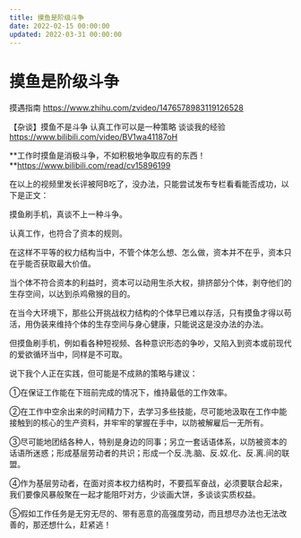 ```yaml
---
title: 摸鱼是阶级斗争
date: 2022-02-15 00:00:00
updated: 2022-03-31 00:00:00
---
```


# 摸鱼是阶级斗争

摸遇指南 https://www.zhihu.com/zvideo/1476578983119126528

【杂谈】摸鱼不是斗争 认真工作可以是一种策略 谈谈我的经验 https://www.bilibili.com/video/BV1wa41187oH

**工作时摸鱼是消极斗争，不如积极地争取应有的东西！ **https://www.bilibili.com/read/cv15896199

在以上的视频里发长评被阿B吃了，没办法，只能尝试发布专栏看看能否成功，以下是正文：

摸鱼刷手机，真谈不上一种斗争。

认真工作，也符合了资本的规则。

在这样不平等的权力结构当中，不管个体怎么想、怎么做，资本并不在乎，资本只在乎能否获取最大价值。

当个体不符合资本的利益时，资本可以动用生杀大权，排挤部分个体，剥夺他们的生存空间，以达到杀鸡儆猴的目的。

在当今大环境下，那些公开挑战权力结构的个体早已难以存活，只有摸鱼才得以苟活，用伪装来维持个体的生存空间与身心健康，只能说这是没办法的办法。

但摸鱼刷手机，例如看各种短视频、各种意识形态的争吵，又陷入到资本或前现代的爱欲循环当中，同样是不可取。

说下我个人正在实践，但可能是不成熟的策略与建议：

①在保证工作能在下班前完成的情况下，维持最低的工作效率。

②在工作中空余出来的时间精力下，去学习多些技能，尽可能地汲取在工作中能接触到的核心的生产资料，并牢牢的掌握在手中，以防被解雇后一无所有。

③尽可能地团结各种人，特别是身边的同事；另立一套话语体系，以防被资本的话语所迷惑；形成基层劳动者的共识；形成一个反.洗.脑、反.奴.化、反.离.间的联盟。

④作为基层劳动者，在面对资本权力结构时，不要孤军奋战，必须要联合起来，我们要像风暴般聚在一起才能阻吓对方，少谈画大饼，多谈谈实质权益。

⑤假如工作任务是无穷无尽的、带有恶意的高强度劳动，而且想尽办法也无法改善的，那还想什么，赶紧逃！
